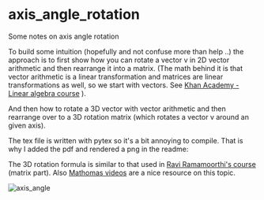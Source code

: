 # axis_angle_rotation
Some notes on axis angle rotation

To build some intuition (hopefully and not confuse more than help ..) the approach is to first show how you can rotate a vector v in 2D vector arithmetic and then rearrange it into a matrix.
(The math behind it is that vector arithmetic is a linear transformation and matrices are linear transformations as well, so we start with vectors. See [Khan Academy - Linear algebra course](https://www.khanacademy.org/math/linear-algebra/matrix-transformations/linear-transformations/v/linear-transformations) ).

And then how to rotate a 3D vector with vector arithmetic and then rearrange over to a 3D rotation matrix (which rotates a vector v around an given axis).

The tex file is written with pytex so it's a bit annoying to compile. That is why I added the pdf and rendered a png in the readme:

The 3D rotation formula is similar to that used in [Ravi Ramamoorthi's course](https://www.youtube.com/watch?v=LazSPnaoJ_Q&t=482s) (matrix part). Also [Mathomas videos](https://youtu.be/q-ESzg03mQc) are a nice resource on this topic.


![axis_angle](https://user-images.githubusercontent.com/22398803/148421252-5e125662-9c64-4ca9-9e4e-8e9a6f7e8baf.png)

